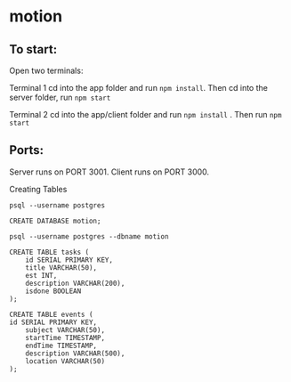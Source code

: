# motion

## To start:
Open two terminals:

Terminal 1
    cd into the app folder and run `npm install`.
    Then cd into the server folder, run `npm start`
    
Terminal 2
    cd into the app/client folder and run `npm install` .
    Then run `npm start`

## Ports: 
Server runs on PORT 3001.
Client runs on PORT 3000.

Creating Tables

    psql --username postgres

    CREATE DATABASE motion;

    psql --username postgres --dbname motion

    CREATE TABLE tasks (
        id SERIAL PRIMARY KEY,
        title VARCHAR(50),
        est INT,
        description VARCHAR(200),
        isdone BOOLEAN
    );

    CREATE TABLE events (
    id SERIAL PRIMARY KEY,
        subject VARCHAR(50),
        startTime TIMESTAMP,
        endTime TIMESTAMP,
        description VARCHAR(500),
        location VARCHAR(50)
    );
